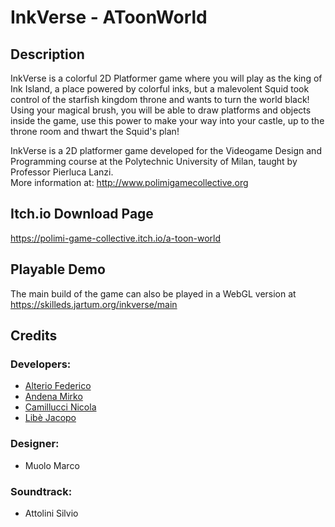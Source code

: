 # InkVerse - AToonWorld

## Description
InkVerse is a colorful 2D Platformer game where you will play as the king of Ink Island, a place powered by colorful inks, but a malevolent Squid took control of the starfish kingdom throne and wants to turn the world black!
Using your magical brush, you will be able to draw platforms and objects inside the game, use this power to make your way into your castle, up to the throne room and thwart the Squid's plan!  

InkVerse is a 2D platformer game developed for the Videogame Design and Programming course at the Polytechnic University of Milan, taught by Professor Pierluca Lanzi.  
More information at: http://www.polimigamecollective.org

## Itch.io Download Page
https://polimi-game-collective.itch.io/a-toon-world

## Playable Demo
The main build of the game can also be played in a WebGL version at https://skilleds.jartum.org/inkverse/main

## Credits
### Developers:
* [Alterio Federico](https://github.com/fedeAlterio)
* [Andena Mirko](https://github.com/MirkoAndena)
* [Camillucci Nicola](https://github.com/Camillucci)
* [Libè Jacopo](https://github.com/artumino)

### Designer:
* Muolo Marco

### Soundtrack:
* Attolini Silvio

